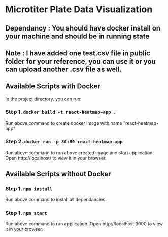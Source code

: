 # Microtiter Plate Data Visualization
## Dependancy : You should have docker install on your machine and should be in running state
## Note : I have added one test.csv file in public folder for your reference, you can use it or you can upload another .csv file as well. 
## Available Scripts with Docker

In the project directory, you can run:
### Step 1. `docker build -t react-heatmap-app .`

Run above command to create docker image with name "react-heatmap-app"

### Step 2. `docker run -p 80:80 react-heatmap-app`
Run above command to run above created image and start application.
Open http://localhost/ to view it in your browser.

## Available Scripts without Docker

### Step 1. `npm install`
Run above command to install all dependancies.

### Step 1. `npm start`
Run above command to run application.
Open http://localhost:3000 to view it in your browser.

